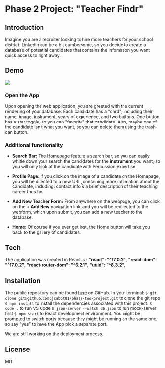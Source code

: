 # Phase 2 Project:  "Teacher Findr"


## Introduction

Imagine you are a recruiter looking to hire more teachers for your school district.  LinkedIn can be a bit cumbersome, so you decide to create a database of potential candidates that contains the infomation you want quick access to right away.    

## Demo

![](https://media.giphy.com/media/6XjnBPd4LvT64CWMoh/giphy.gif)


### Open the App
Upon opening the web application, you are greeted with the current rendering of your database.  Each candidate has a "card"; including their name, image, instrument, years of experience, and two buttons.  One button has a star toggle, so you can "favorite" that candidate.  Also, maybe one of the candidate isn't what you want, so you can delete them using the trash-can button. 

### Additional functionality
- **Search Bar:**  The Homepage feature a search bar, so you can easily whitle down your search the candidates for the **instrument** you want, so you will only look at the candidate with Percussion expertise.    

- **Profile Page:**   If you click on the image of a candidate on the Homepage, you will be directed to a new URL, containing more infomation about the candidate, including: contact info & a brief description of their teaching career thus far.
- **Add New Teacher Form:**  From anywhere on the webpage, you can click on the **+ Add New** navigation link, and you will be redirected to the webform, which upon submit, you can add a new teacher to the database. 
- **Home:** Of course if you ever get lost, the Home button will take you back to the gallery of candidates.

## Tech
The application was created in React.js :
**"react": "^17.0.2"**,
**"react-dom": "^17.0.2"**,
**"react-router-dom": "^6.2.1"**,
**"uuid": "^8.3.2"**,


## Installation
The public repository can be found [here](https://github.com/jcabot01/phase-two-project) on GitHub.
In your terminal:
    `$ git clone git@github.com:jcabot01/phase-two-project.git` to clone the git repo
    `$ npm install` to install the dependencies associated with this project.
    `$ code .` to run VS Code
    `$ json-server --watch db.json` to run mock-server first
    `$ npm start` to React development environment.  You might be prompted to switch ports because they might be running on the same one, so say "yes" to have the App pick a separate port.

We are still working on the deployment process.

## License

MIT